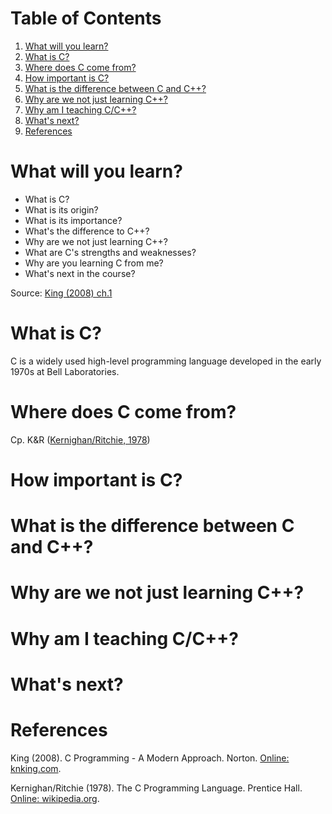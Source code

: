
# Table of Contents

1.  [What will you learn?](#orgbb161b7)
2.  [What is C?](#orgeed0ca5)
3.  [Where does C come from?](#org6d27a32)
4.  [How important is C?](#org543f7ab)
5.  [What is the difference between C and C++?](#orgc047e05)
6.  [Why are we not just learning C++?](#org33650c6)
7.  [Why am I teaching C/C++?](#org025b480)
8.  [What's next?](#orgcec60db)
9.  [References](#org58f2807)



<a id="orgbb161b7"></a>

# What will you learn?

-   What is C?
-   What is its origin?
-   What is its importance?
-   What's the difference to C++?
-   Why are we not just learning C++?
-   What are C's strengths and weaknesses?
-   Why are you learning C from me?
-   What's next in the course?

Source: [King (2008) ch.1](#org6deca29)


<a id="orgeed0ca5"></a>

# What is C?

C is a widely used high-level programming language developed in the
early 1970s at Bell Laboratories. 


<a id="org6d27a32"></a>

# Where does C come from?

Cp. K&R ([Kernighan/Ritchie, 1978](#orgf0fbe35))


<a id="org543f7ab"></a>

# How important is C?


<a id="orgc047e05"></a>

# What is the difference between C and C++?


<a id="org33650c6"></a>

# Why are we not just learning C++?


<a id="org025b480"></a>

# Why am I teaching C/C++?


<a id="orgcec60db"></a>

# What's next?


<a id="org58f2807"></a>

# References

<a id="org6deca29"></a> King (2008). C Programming - A Modern
Approach. Norton. [Online: knking.com](http://knking.com/books/c2/index.html).

<a id="orgf0fbe35"></a> Kernighan/Ritchie (1978). The C Programming
Language. Prentice Hall. [Online: wikipedia.org](https://en.wikipedia.org/wiki/The_C_Programming_Language).

